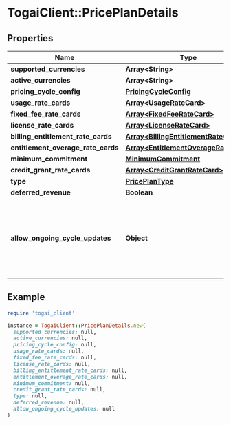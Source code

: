 # TogaiClient::PricePlanDetails

## Properties

| Name | Type | Description | Notes |
| ---- | ---- | ----------- | ----- |
| **supported_currencies** | **Array&lt;String&gt;** |  |  |
| **active_currencies** | **Array&lt;String&gt;** |  | [readonly] |
| **pricing_cycle_config** | [**PricingCycleConfig**](PricingCycleConfig.md) |  | [optional] |
| **usage_rate_cards** | [**Array&lt;UsageRateCard&gt;**](UsageRateCard.md) |  | [optional] |
| **fixed_fee_rate_cards** | [**Array&lt;FixedFeeRateCard&gt;**](FixedFeeRateCard.md) |  | [optional] |
| **license_rate_cards** | [**Array&lt;LicenseRateCard&gt;**](LicenseRateCard.md) |  | [optional] |
| **billing_entitlement_rate_cards** | [**Array&lt;BillingEntitlementRateCard&gt;**](BillingEntitlementRateCard.md) |  | [optional] |
| **entitlement_overage_rate_cards** | [**Array&lt;EntitlementOverageRateCard&gt;**](EntitlementOverageRateCard.md) |  | [optional] |
| **minimum_commitment** | [**MinimumCommitment**](MinimumCommitment.md) |  | [optional] |
| **credit_grant_rate_cards** | [**Array&lt;CreditGrantRateCard&gt;**](CreditGrantRateCard.md) |  | [optional] |
| **type** | [**PricePlanType**](PricePlanType.md) |  | [optional] |
| **deferred_revenue** | **Boolean** |  | [optional] |
| **allow_ongoing_cycle_updates** | **Object** | Allow changes to price plan from the beginning of the ongoing cycle. type: boolean  | [optional] |

## Example

```ruby
require 'togai_client'

instance = TogaiClient::PricePlanDetails.new(
  supported_currencies: null,
  active_currencies: null,
  pricing_cycle_config: null,
  usage_rate_cards: null,
  fixed_fee_rate_cards: null,
  license_rate_cards: null,
  billing_entitlement_rate_cards: null,
  entitlement_overage_rate_cards: null,
  minimum_commitment: null,
  credit_grant_rate_cards: null,
  type: null,
  deferred_revenue: null,
  allow_ongoing_cycle_updates: null
)
```

